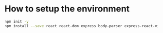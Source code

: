 # How to setup the environment

```bash
npm init -y
npm install --save react react-dom express body-parser express-react-views@0.9.0 babel@5.8.23
```
